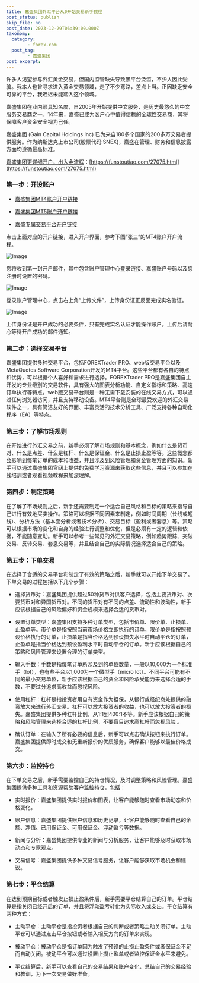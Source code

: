 ```yaml
---
title: 嘉盛集团外汇平台从0开始交易新手教程
post_status: publish
skip_file: no
post_date: 2023-12-29T06:39:00.000Z
taxonomy:
  category:
        - forex-com
  post_tag:
        - 嘉盛集团
post_excerpt: 
---
```

许多人渴望参与外汇黄金交易，但国内监管缺失导致黑平台泛滥，不少人因此受骗。我本人也曾寻求进入黄金交易领域，走了不少弯路，差点上当。正因缺乏安全可靠的平台，我迟迟未能踏入这个领域。

嘉盛集团在业内颇具知名度，自2005年开始提供中文服务，是历史最悠久的中文服务交易商之一。14年来，嘉盛已成为客户心中值得信赖的全球性交易商，其将保障客户资金安全视为己任。

嘉盛集团 (Gain Capital Holdings Inc) 已为来自180多个国家的200多万交易者提供服务。作为纳斯达克上市公司(股票代码:SNEX)，嘉盛在管理、财务和信息披露方面均遵循最高标准。

[嘉盛集团更详细开户，出入金流程](https://funstoutiao.com/27075.html)：[https://funstoutiao.com/27075.html](https://funstoutiao.com/27075.html)

### 第一步：开设账户

* [嘉盛集团MT4账户开户链接](https://s.ssgg.net/jsmt4)

* [嘉盛集团MT5账户开户链接](https://s.ssgg.net/jsmt5)

* [嘉盛专属交易平台开户链接](https://s.ssgg.net/js)

点击上面对应的开户链接，进入开户界面，参考下图“张三”的MT4账户开户流程。

![Image](https://prod-files-secure.s3.us-west-2.amazonaws.com/39ed1227-6d7d-4570-be36-9ccd4a2c4241/7a167aea-686b-400d-af59-4e18eb607a40/640.png?X-Amz-Algorithm=AWS4-HMAC-SHA256&X-Amz-Content-Sha256=UNSIGNED-PAYLOAD&X-Amz-Credential=ASIAZI2LB466R6WCKMPD%2F20250619%2Fus-west-2%2Fs3%2Faws4_request&X-Amz-Date=20250619T101310Z&X-Amz-Expires=3600&X-Amz-Security-Token=IQoJb3JpZ2luX2VjELr%2F%2F%2F%2F%2F%2F%2F%2F%2F%2FwEaCXVzLXdlc3QtMiJHMEUCIDAC%2BfnkiXjzLtw%2B7tDa8pJILcfxsuAKcL6Nw78OeLJHAiEAlBoWgTG46UUk6EE0PS2kd6g6eL0Am5uBQZsBLIkpyxwqiAQIov%2F%2F%2F%2F%2F%2F%2F%2F%2F%2FARAAGgw2Mzc0MjMxODM4MDUiDMruNOoH5eSZCfrohyrcA4urEc6iW29bRhu6zEwFFP5MWHEU4wI8z0lTnwRd89h5%2BHJy%2FTl6w4y9nQ1%2BK%2FVSOWFfoC4s5oxoGrv3LRJc%2B%2BY0M0JMQwUMGcAQNn7FSA9fe8qRaTXDWZx3TElJdC%2FPNevE0gyC0yJkYKEzmGOEAymeyU0xkeLketwCKY14Ug02Ga2flqTKzOfpuE%2FP1kM4M6HaEfz0sjc1TSuMBdbu7hazNeth7K6C0R0r3UraOty5ivKeZDj5QnH9aF6QO%2FnpXZZ%2BR8Jo5lVBztrs6PhwBP37EaQyrBJZ8g1Fn0UTzOuByP%2B%2Btq7j%2BWUiAgw5DOgXbLZDCmS%2By7GUweS2glm3sEZGvNlBRxCC0eUK1qe3bEIIoxPAWra3I7a7S0VPT7pkuPEc97ehiEXTINEBmqubgrImJZLtsxh9twaYAlclAbn%2Fk7H2wzw99Mx5z2y1uT90pDQWaAr4ArTkgCQJ4r%2FjUJM6XD%2FPL9DwzIKD1jM1kCUDxOHF8dcdF6O%2B4gByqk7JBb7Tyb1zQIh2CM3WvPbT7htBa0qywlsd7LhPDr74IKWy%2FHznEjd7FySlHMnqDvtm3nKzG1sEGueytsbYUrR6yH03DL5AHf5KDBc4%2BDpwonPwhLJN7kINOpQqNoCnMOWtz8IGOqUBTlZtHGD1RrwBOlJd9VRYG%2FanCfN4cB2Gb21rZna3JejnsahwDsD8ybq6Sxsj4eFni%2FIOhvGUHK8cttr6Rwe4hLkaZE9WmoDGoZki4CLx3j5pRT2WqoRCcFXthDICd%2FJ8oQese3rFdkg7ulKLfXLjueeXcx1biNhIGas1g7aIeqETD4NdOdyeUmSUvgg2FY5q4um0hvxLk0itnSKY%2BQEvwG0Ga0wc&X-Amz-Signature=c941e819392f56dd9ee81042aba670c70c23dc7873d1dc19610278f25621b080&X-Amz-SignedHeaders=host&x-amz-checksum-mode=ENABLED&x-id=GetObject)

您将收到第一封开户邮件，其中包含账户管理中心登录链接、嘉盛账户号码以及您注册时设置的密码。

![Image](https://prod-files-secure.s3.us-west-2.amazonaws.com/39ed1227-6d7d-4570-be36-9ccd4a2c4241/eaa1c6b3-2877-4284-a0e1-530e222c27fb/image.png?X-Amz-Algorithm=AWS4-HMAC-SHA256&X-Amz-Content-Sha256=UNSIGNED-PAYLOAD&X-Amz-Credential=ASIAZI2LB466R6WCKMPD%2F20250619%2Fus-west-2%2Fs3%2Faws4_request&X-Amz-Date=20250619T101310Z&X-Amz-Expires=3600&X-Amz-Security-Token=IQoJb3JpZ2luX2VjELr%2F%2F%2F%2F%2F%2F%2F%2F%2F%2FwEaCXVzLXdlc3QtMiJHMEUCIDAC%2BfnkiXjzLtw%2B7tDa8pJILcfxsuAKcL6Nw78OeLJHAiEAlBoWgTG46UUk6EE0PS2kd6g6eL0Am5uBQZsBLIkpyxwqiAQIov%2F%2F%2F%2F%2F%2F%2F%2F%2F%2FARAAGgw2Mzc0MjMxODM4MDUiDMruNOoH5eSZCfrohyrcA4urEc6iW29bRhu6zEwFFP5MWHEU4wI8z0lTnwRd89h5%2BHJy%2FTl6w4y9nQ1%2BK%2FVSOWFfoC4s5oxoGrv3LRJc%2B%2BY0M0JMQwUMGcAQNn7FSA9fe8qRaTXDWZx3TElJdC%2FPNevE0gyC0yJkYKEzmGOEAymeyU0xkeLketwCKY14Ug02Ga2flqTKzOfpuE%2FP1kM4M6HaEfz0sjc1TSuMBdbu7hazNeth7K6C0R0r3UraOty5ivKeZDj5QnH9aF6QO%2FnpXZZ%2BR8Jo5lVBztrs6PhwBP37EaQyrBJZ8g1Fn0UTzOuByP%2B%2Btq7j%2BWUiAgw5DOgXbLZDCmS%2By7GUweS2glm3sEZGvNlBRxCC0eUK1qe3bEIIoxPAWra3I7a7S0VPT7pkuPEc97ehiEXTINEBmqubgrImJZLtsxh9twaYAlclAbn%2Fk7H2wzw99Mx5z2y1uT90pDQWaAr4ArTkgCQJ4r%2FjUJM6XD%2FPL9DwzIKD1jM1kCUDxOHF8dcdF6O%2B4gByqk7JBb7Tyb1zQIh2CM3WvPbT7htBa0qywlsd7LhPDr74IKWy%2FHznEjd7FySlHMnqDvtm3nKzG1sEGueytsbYUrR6yH03DL5AHf5KDBc4%2BDpwonPwhLJN7kINOpQqNoCnMOWtz8IGOqUBTlZtHGD1RrwBOlJd9VRYG%2FanCfN4cB2Gb21rZna3JejnsahwDsD8ybq6Sxsj4eFni%2FIOhvGUHK8cttr6Rwe4hLkaZE9WmoDGoZki4CLx3j5pRT2WqoRCcFXthDICd%2FJ8oQese3rFdkg7ulKLfXLjueeXcx1biNhIGas1g7aIeqETD4NdOdyeUmSUvgg2FY5q4um0hvxLk0itnSKY%2BQEvwG0Ga0wc&X-Amz-Signature=65b2c7ae51d93fba2d8e2d2942f2d8fbbb104d5dd6dc9ed11389dd763e3c98c3&X-Amz-SignedHeaders=host&x-amz-checksum-mode=ENABLED&x-id=GetObject)

登录账户管理中心，点击右上角“上传文件”，上传身份证正反面完成实名验证。

![Image](https://prod-files-secure.s3.us-west-2.amazonaws.com/39ed1227-6d7d-4570-be36-9ccd4a2c4241/54090639-09fc-46b4-a135-e0289f707147/image.png?X-Amz-Algorithm=AWS4-HMAC-SHA256&X-Amz-Content-Sha256=UNSIGNED-PAYLOAD&X-Amz-Credential=ASIAZI2LB466R6WCKMPD%2F20250619%2Fus-west-2%2Fs3%2Faws4_request&X-Amz-Date=20250619T101310Z&X-Amz-Expires=3600&X-Amz-Security-Token=IQoJb3JpZ2luX2VjELr%2F%2F%2F%2F%2F%2F%2F%2F%2F%2FwEaCXVzLXdlc3QtMiJHMEUCIDAC%2BfnkiXjzLtw%2B7tDa8pJILcfxsuAKcL6Nw78OeLJHAiEAlBoWgTG46UUk6EE0PS2kd6g6eL0Am5uBQZsBLIkpyxwqiAQIov%2F%2F%2F%2F%2F%2F%2F%2F%2F%2FARAAGgw2Mzc0MjMxODM4MDUiDMruNOoH5eSZCfrohyrcA4urEc6iW29bRhu6zEwFFP5MWHEU4wI8z0lTnwRd89h5%2BHJy%2FTl6w4y9nQ1%2BK%2FVSOWFfoC4s5oxoGrv3LRJc%2B%2BY0M0JMQwUMGcAQNn7FSA9fe8qRaTXDWZx3TElJdC%2FPNevE0gyC0yJkYKEzmGOEAymeyU0xkeLketwCKY14Ug02Ga2flqTKzOfpuE%2FP1kM4M6HaEfz0sjc1TSuMBdbu7hazNeth7K6C0R0r3UraOty5ivKeZDj5QnH9aF6QO%2FnpXZZ%2BR8Jo5lVBztrs6PhwBP37EaQyrBJZ8g1Fn0UTzOuByP%2B%2Btq7j%2BWUiAgw5DOgXbLZDCmS%2By7GUweS2glm3sEZGvNlBRxCC0eUK1qe3bEIIoxPAWra3I7a7S0VPT7pkuPEc97ehiEXTINEBmqubgrImJZLtsxh9twaYAlclAbn%2Fk7H2wzw99Mx5z2y1uT90pDQWaAr4ArTkgCQJ4r%2FjUJM6XD%2FPL9DwzIKD1jM1kCUDxOHF8dcdF6O%2B4gByqk7JBb7Tyb1zQIh2CM3WvPbT7htBa0qywlsd7LhPDr74IKWy%2FHznEjd7FySlHMnqDvtm3nKzG1sEGueytsbYUrR6yH03DL5AHf5KDBc4%2BDpwonPwhLJN7kINOpQqNoCnMOWtz8IGOqUBTlZtHGD1RrwBOlJd9VRYG%2FanCfN4cB2Gb21rZna3JejnsahwDsD8ybq6Sxsj4eFni%2FIOhvGUHK8cttr6Rwe4hLkaZE9WmoDGoZki4CLx3j5pRT2WqoRCcFXthDICd%2FJ8oQese3rFdkg7ulKLfXLjueeXcx1biNhIGas1g7aIeqETD4NdOdyeUmSUvgg2FY5q4um0hvxLk0itnSKY%2BQEvwG0Ga0wc&X-Amz-Signature=8a31d92ab0d84614bbe58da5ccacc5d82facc46af80c7816b519bb979cbfd85d&X-Amz-SignedHeaders=host&x-amz-checksum-mode=ENABLED&x-id=GetObject)

上传身份证是开户成功的必要条件，只有完成实名认证才能操作账户。上传后请耐心等待开户成功的邮件通知。

### 第二步：选择交易平台

嘉盛集团提供多种交易平台，包括FOREXTrader PRO、web版交易平台以及MetaQuotes Software Corporation开发的MT4平台。这些平台都有各自的特点和优势，可以根据个人喜好和需求进行选择。FOREXTrader PRO是嘉盛集团自主开发的专业级别的交易软件，具有强大的图表分析功能、自定义指标和策略、高速订单执行等特点。web版交易平台则是一种无需下载安装的在线交易方式，可以通过任何浏览器访问，并且支持移动设备。MT4平台则是全球最受欢迎的外汇交易软件之一，具有简洁友好的界面、丰富灵活的技术分析工具、广泛支持各种自动化程序（EA）等特点。

### 第三步：了解市场规则

在开始进行外汇交易之前，新手必须了解市场规则和基本概念，例如什么是货币对、什么是点差、什么是杠杆、什么是保证金、什么是止损止盈等等。这些概念都会影响到每笔订单的成本和收益，并且涉及到风险管理和资金管理方面的知识。新手可以通过嘉盛集团官网上提供的免费学习资源来获取这些信息，并且可以参加在线培训或者观看视频教程来加深理解。

### 第四步：制定策略

在了解了市场规则之后，新手还需要制定一个适合自己风格和目标的策略来指导自己进行有效地买卖操作。策略可以根据不同因素来制定，例如时间周期（长线或短线）、分析方法（基本面分析或者技术分析）、交易目标（盈利或者套息）等。策略可以根据市场的变化和自身的经验进行调整和优化，但是必须有一定的逻辑和依据，不能随意变动。新手可以参考一些常见的外汇交易策略，例如趋势跟踪、突破交易、反转交易、套息交易等，并且结合自己的实际情况选择适合自己的策略。

### 第五步：下单交易

在选择了合适的交易平台和制定了有效的策略之后，新手就可以开始下单交易了。下单交易的过程包括以下几个步骤：

* 选择货币对：嘉盛集团提供超过50种货币对供客户选择，包括主要货币对、次要货币对和异国货币对。不同的货币对有不同的点差、流动性和波动性，新手应该根据自己的风险偏好和资金规模来选择合适的货币对。

* 设置订单类型：嘉盛集团支持多种订单类型，包括市价单、限价单、止损单、止盈单等。市价单是指按照当前市场价格立即执行的订单，限价单是指按照预设价格执行的订单，止损单是指当价格达到预设损失水平时自动平仓的订单，止盈单是指当价格达到预设盈利水平时自动平仓的订单。新手应该根据自己的策略和风险管理来设置合理的订单类型。

* 输入手数：手数是指每笔订单所涉及到的单位数量，一般以10,000为一个标准手（lot），也有些平台以1,000为一个微型手（micro lot）。不同平台可能有不同的最小交易单位，新手应该根据自己的资金和风险承受能力来选择合适的手数，不要过分追求高收益而忽视风险。

* 使用杠杆：杠杆是指投资者用自有资金作为担保，从银行或经纪商处提供的融资放大来进行外汇交易。杠杆可以放大投资者的收益，也可以放大投资者的损失。嘉盛集团提供多种杠杆比例，从1:1到400:1不等。新手应该根据自己的策略和风险管理来选择合适的杠杆比例，不要盲目追求高杠杆而忽视风险 。

* 确认订单：在输入了所有必要的信息后，新手可以点击确认按钮来执行订单。嘉盛集团提供即时成交和无重新报价的优质服务，确保客户能够以最佳价格成交。

### 第六步：监控持仓

在下单交易之后，新手需要监控自己的持仓情况，及时调整策略和风险管理。嘉盛集团提供多种工具和资源帮助客户监控持仓，包括：

* 实时报价：嘉盛集团提供实时报价和图表，让客户能够随时查看市场动态和价格变化。

* 账户信息：嘉盛集团提供账户信息和历史记录，让客户能够随时查看自己的余额、净值、已用保证金、可用保证金、浮动盈亏等数据。

* 新闻与分析：嘉盛集团提供专业的新闻与分析服务，让客户能够及时获取市场动态和专家观点。

* 交易信号：嘉盛集团提供多种交易信号服务，让客户能够获取市场机会和建议。

### 第七步：平仓结算

在达到预期目标或者触发止损止盈条件后，新手需要平仓结算自己的订单。平仓结算是指关闭已经开启的订单，并且将浮动盈亏转化为实际收入或支出。平仓结算有两种方式：

* 主动平仓：主动平仓是指投资者根据自己的判断或者策略主动关闭订单。主动平仓可以通过点击平仓按钮或者输入相反方向的订单来实现。

* 被动平仓：被动平仓是指订单因为触发了预设的止损止盈条件或者保证金不足而自动关闭。被动平仓可以通过设置止损止盈单或者监控保证金水平来避免。

* 平仓结算后，新手可以查看自己的交易结果和账户变化，总结自己的交易经验和教训，为下一次交易做好准备。